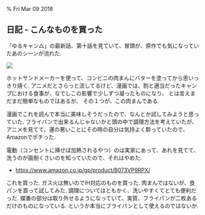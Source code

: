 % Fri Mar 09 2018

## 日記 - こんなものを買った

「ゆるキャン△」の最新話、第十話を見ていて、冒頭が、原作でも気になっていたあのシーンが流れた.

![](https://i.imgur.com/imEAVO7.png)

ホットサンドメーカーを使って、コンビニの肉まんにバターを塗ってから思いっきり焼く.
アニメだとさらっと流してるけど、漫画では、割と適当だったキャンプにおける食事が、なでしこの影響で少しずつ凝ったものになり、
とは言えまだまだ簡単なものではあるが、
その１つが、この肉まんである.

漫画でこれを読んで本当に美味しそうだったので、なんとか試してみようと思っていた.
フライパンで出来るんじゃないかと頭の中で調理方法を考えていたが、
アニメを見てて、運の悪いことにその時の自分は気持よく酔っていたので、Amazonでポチった.

電動（コンセントに挿せば加熱されるやつ）のは実家にあって、あれを見てて、洗うのが面倒くさいのを知っていたので、それはやめた.

- https://www.amazon.co.jp/gp/product/B073VP9RPX/

これを買った.
ガス火は無いのでIH対応のものを買った.
肉まんではないが、食パンを買って試してみた.
調理についてはともかく、洗いやすくてとても便利だった.
蝶番の部分は取り外せるようになっていて、実質、フライパンが二枚あるだけのものになっている.
というか本当にフライパンとして使えるのではないか.
